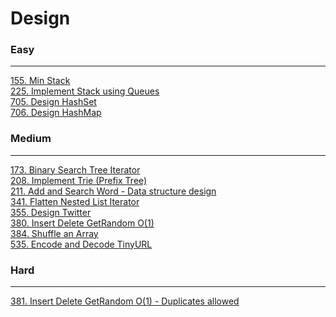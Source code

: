# Design

### Easy
---
[155. Min Stack](../solutions/0155-Min%20Stack.md)</br>
[225. Implement Stack using Queues](../solutions/0225-Implement%20Stack%20using%20Queues.md)</br>
[705. Design HashSet](../solutions/0705-Design%20HashSet.md)</br>
[706. Design HashMap](../solutions/0706-Design%20HashMap.md)</br>

### Medium
---
[173. Binary Search Tree Iterator](../solutions/0173-Binary%20Search%20Tree%20Iterator.md)</br>
[208. Implement Trie (Prefix Tree)](../solutions/0208-Implement%20Trie%20(Prefix%20Tree).md)</br>
[211. Add and Search Word - Data structure design](../solutions/0211-Add%20and%20Search%20Word%20-%20Data%20structure%20design.md)</br>
[341. Flatten Nested List Iterator](../solutions/0341-Flatten%20Nested%20List%20Iterator.md)</br>
[355. Design Twitter](../solutions/0355-Design%20Twitter.md)</br>
[380. Insert Delete GetRandom O(1)](../solutions/0380-Insert%20Delete%20GetRandom%20O(1).md)</br>
[384. Shuffle an Array](../solutions/0384-Shuffle%20an%20Array.md)</br>
[535. Encode and Decode TinyURL](../solutions/0535-Encode%20and%20Decode%20TinyURL.md)</br>

### Hard
---
[381. Insert Delete GetRandom O(1) - Duplicates allowed](../solutions/0381-Insert%20Delete%20GetRandom%20O(1)%20-%20Duplicates%20allowed.md)</br>
